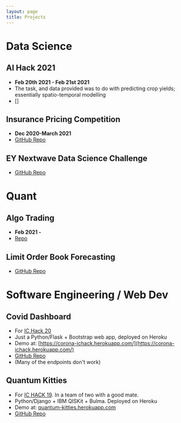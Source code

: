 ```yaml
---
layout: page
title: Projects
---
```


<!-- Collaborai -->
# Data Science

## AI Hack 2021

+ **Feb 20th 2021 - Feb 21st 2021**
+ The task, and data provided was to do with predicting crop yields; essentially spatio-temporal modelling
+ []

## Insurance Pricing Competition
+ **Dec 2020-March 2021**
+ [GitHub Repo](https://github.com/chrischia06/insurance_pricing)

## EY Nextwave Data Science Challenge
+ [GitHub Repo](https://github.com/chrischia06/EY-Nextwave-Data-Science-Challenge-2019)

# Quant

## Algo Trading 
+ **Feb 2021 -**
+ [Repo](https://github.com/chrischia06/AlgoTradingSimulatedPaths/)

## Limit Order Book Forecasting
+ [GitHub Repo](https://github.com/chrischia06/XTXForecastingChallenge)

# Software Engineering / Web Dev

## Covid Dashboard
+ For [IC Hack 20](https://ichack.org/)
+ Just a Python/Flask + Bootstrap web app, deployed on Heroku
+ Demo at: [https://corona-ichack.herokuapp.com/](https://corona-ichack.herokuapp.com/)
+ [GitHub Repo](https://github.com/chrischia06/ichack20)
+ (Many of the endpoints don't work)


## Quantum Kitties
+ For [IC HACK 19](https://19.ichack.org/). In a team of two with a good mate.
+ Python/Django + IBM QISKit + Bulma. Deployed on Heroku
+ Demo at: [quantum-kitties.herokuapp.com](quantum-kitties.herokuapp.com)
+ [GitHub Repo](https://github.com/topher-lo/quantum-kitties)



